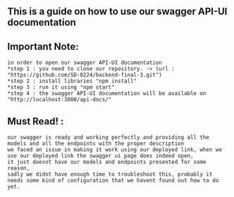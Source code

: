 ## This is a guide on how to use our swagger API-UI documentation

## Important Note:

    in order to open our swagger API-UI documentation
    *step 1 : you need to clone our repository. -> (url : "https://github.com/SD-0224/backend-final-3.git")
    *step 2 : install libraries "npm install"
    *step 3 : run it using "npm start"
    *step 4 : the swagger API-UI documentation will be available on "http://localhost:3000/api-docs/"

## Must Read! :

    our swagger is ready and working perfectly and providing all the models and all the endpoints with the proper description
    we faced an issue in making it work using our deployed link, when we use our deployed link the swagger ui page does indeed open,
    it just doesnt have our models and endpoints presented for some reason,
    sadly we didnt have enough time to troubleshoot this, probably it needs some kind of configuration that we havent found out how to do yet.
